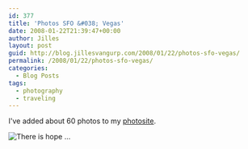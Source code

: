 ```yaml
---
id: 377
title: 'Photos SFO &#038; Vegas'
date: 2008-01-22T21:39:47+00:00
author: Jilles
layout: post
guid: http://blog.jillesvangurp.com/2008/01/22/photos-sfo-vegas/
permalink: /2008/01/22/photos-sfo-vegas/
categories:
  - Blog Posts
tags:
  - photography
  - traveling
---
```

I've added about 60 photos to my [photosite](https://www.jillesvangurp.com/Album/2008/San%20Francisco%20and%20Las%20Vegas/index.html).

![There is hope ...](https://www.jillesvangurp.com/Album/2008/San%20Francisco%20and%20Las%20Vegas/slides/IMG_2826.jpg)